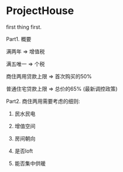 # ProjectHouse
first thing first.

Part1. 概要

满两年 => 增值税

满五唯一 => 个税

商住两用贷款上限 => 首次购买的50%

普通住宅贷款上限 => 总价的65% (最新调控政策)

Part2. 商住两用需要考虑的细则:

1. 民水民电

2. 增值空间

3. 房间朝向

4. 是否loft

5. 能否集中供暖
